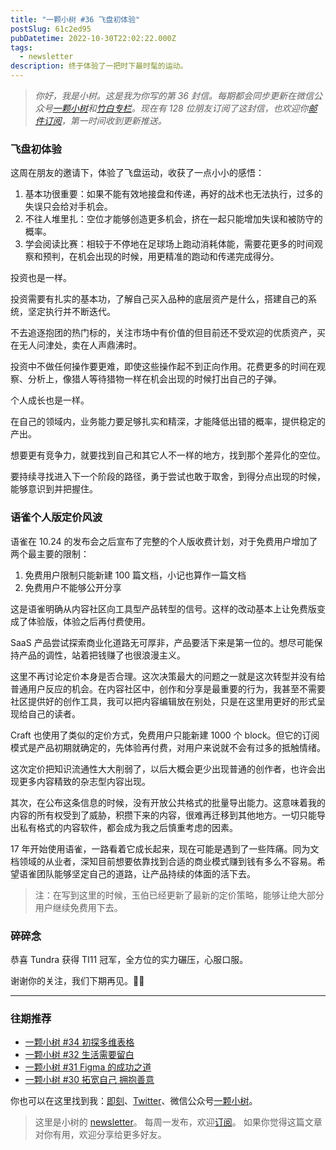 ```yaml
---
title: "一颗小树 #36 飞盘初体验"
postSlug: 61c2ed95
pubDatetime: 2022-10-30T22:02:22.000Z
tags:
  - newsletter
description: 终于体验了一把时下最时髦的运动。
---
```


> _你好，我是小树。这是我为你写的第 36 封信。每期都会同步更新在微信公众号[一颗小树](https://weixin.sogou.com/weixin?query=a_warm_tree)和[竹白专栏](https://xiaoshu.zhubai.love)。现在有 128 位朋友订阅了这封信，也欢迎你[邮件订阅](https://xiaoshu.zhubai.love)，第一时间收到更新推送。_

### 飞盘初体验

这周在朋友的邀请下，体验了飞盘运动，收获了一点小小的感悟：

1. 基本功很重要：如果不能有效地接盘和传递，再好的战术也无法执行，过多的失误只会给对手机会。
2. 不往人堆里扎：空位才能够创造更多机会，挤在一起只能增加失误和被防守的概率。
3. 学会阅读比赛：相较于不停地在足球场上跑动消耗体能，需要花更多的时间观察和预判，在机会出现的时候，用更精准的跑动和传递完成得分。

投资也是一样。

投资需要有扎实的基本功，了解自己买入品种的底层资产是什么，搭建自己的系统，坚定执行并不断迭代。

不去追逐抱团的热门标的，关注市场中有价值的但目前还不受欢迎的优质资产，买在无人问津处，卖在人声鼎沸时。

投资中不做任何操作要更难，即使这些操作起不到正向作用。花费更多的时间在观察、分析上，像猎人等待猎物一样在机会出现的时候打出自己的子弹。

个人成长也是一样。

在自己的领域内，业务能力要足够扎实和精深，才能降低出错的概率，提供稳定的产出。

想要更有竞争力，就要找到自己和其它人不一样的地方，找到那个差异化的空位。

要持续寻找进入下一个阶段的路径，勇于尝试也敢于取舍，到得分点出现的时候，能够意识到并把握住。

### 语雀个人版定价风波

语雀在 10.24 的发布会之后宣布了完整的个人版收费计划，对于免费用户增加了两个最主要的限制：

1. 免费用户限制只能新建 100 篇文档，小记也算作一篇文档
2. 免费用户不能够公开分享

这是语雀明确从内容社区向工具型产品转型的信号。这样的改动基本上让免费版变成了体验版，体验之后再付费使用。

SaaS 产品尝试探索商业化道路无可厚非，产品要活下来是第一位的。想尽可能保持产品的调性，站着把钱赚了也很浪漫主义。

这里不再讨论定价本身是否合理。这次决策最大的问题之一就是这次转型并没有给普通用户反应的机会。在内容社区中，创作和分享是最重要的行为，我甚至不需要社区提供好的创作工具，我可以把内容编辑放在别处，只是在这里用更好的形式呈现给自己的读者。

Craft 也使用了类似的定价方式，免费用户只能新建 1000 个 block。但它的订阅模式是产品初期就确定的，先体验再付费，对用户来说就不会有过多的抵触情绪。

这次定价把知识流通性大大削弱了，以后大概会更少出现普通的创作者，也许会出现更多内容精致的杂志型内容出现。

其次，在公布这条信息的时候，没有开放公共格式的批量导出能力。这意味着我的内容的所有权受到了威胁，积攒下来的内容，很难再迁移到其他地方。一切只能导出私有格式的内容软件，都会成为我之后慎重考虑的因素。

17 年开始使用语雀，一路看着它成长起来，现在可能是遇到了一些阵痛。同为文档领域的从业者，深知目前想要依靠找到合适的商业模式赚到钱有多么不容易。希望语雀团队能够坚定自己的道路，让产品持续的体面的活下去。

> 注：在写到这里的时候，玉伯已经更新了最新的定价策略，能够让绝大部分用户继续免费用下去。

### 碎碎念

恭喜 Tundra 获得 TI11 冠军，全方位的实力碾压，心服口服。

谢谢你的关注，我们下期再见。👋🏻

---

### 往期推荐

- [一颗小树 #34 初探多维表格](https://mp.weixin.qq.com/s/M27pTinwH0jV28NjhLfaHw)
- [一颗小树 #32 生活需要留白](https://mp.weixin.qq.com/s/Xk4U-9x5dsz2vjOoxPfLZQ)
- [一颗小树 #31 Figma 的成功之道](https://mp.weixin.qq.com/s/O-0ExGALEZAkhVJKBOV9Pw)
- [一颗小树 #30 拓宽自己 拥抱善意](https://mp.weixin.qq.com/s/grYVHXJa4UNPkv2L-PLUyA)

你也可以在这里找到我：[即刻](https://okjk.co/3Vsn5T)、[Twitter](https://twitter.com/yeshu_in_future)、微信公众号[一颗小树](https://weixin.sogou.com/weixin?query=a_warm_tree)。

> 这里是小树的 [newsletter](https://xiaoshu.zhubai.love)。 每周一发布，欢迎[订阅](https://xiaoshu.zhubai.love)。
> 如果你觉得这篇文章对你有用，欢迎分享给更多好友。
